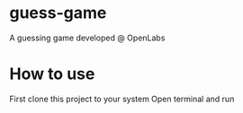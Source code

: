 # guess-game
A guessing game developed  @ OpenLabs

# How to use
First clone this project to your system
Open terminal and run 

